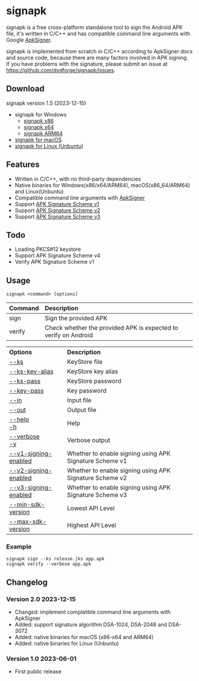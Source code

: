 # signapk
signapk is a free cross-platform standalone tool to sign the Android APK file, it's written in C/C++ and has compatible command line arguments with Google [ApkSigner](https://developer.android.com/tools/apksigner).

signapk is implemented from scratch in C/C++ according to ApkSigner docs and source code, because there are many factors involved in APK signing. If you have problems with the signature, please submit an issue at https://github.com/dvdforge/signapk/issues.

## Download
signapk version 1.5 (2023-12-15)
- signapk for Windows
  - [signapk x86](https://download.yubsoft.com/x86/signapk.exe)
  - [signapk x64](https://download.yubsoft.com/x64/signapk.exe)
  - [signapk ARM64](https://download.yubsoft.com/arm64/signapk.exe)
- [signapk for macOS](https://download.yubsoft.com/macos/signapk)
- [signapk for Linux (Unbuntu)](https://download.yubsoft.com/ubuntu/signapk)

## Features
- Written in C/C++, with no third-party dependencies
- Native binaries for Windows(x86/x64/ARM64), macOS(x86_64/ARM64) and Linux(Unbuntu)
- Compatible command line arguments with [ApkSigner](https://developer.android.com/tools/apksigner)
- Support [APK Signature Scheme v1](https://source.android.google.cn/docs/security/features/apksigning)
- Support [APK Signature Scheme v2](https://source.android.google.cn/docs/security/features/apksigning/v2)
- Support [APK Signature Scheme v3](https://source.android.google.cn/docs/security/features/apksigning/v3)

## Todo
- Loading PKCS#12 keystore
- Support APK Signature Scheme v4
- Verify APK Signature Scheme v1

## Usage
    signapk <command> [options]
| Command  | Description                                                     |
|:---------|:----------------------------------------------------------------|
| sign     | Sign the provided APK                                           |
| verify   | Check whether the provided APK is expected to verify on Android |

<table>
<tr><th align="left">Options</th><th align="left">Description</th></tr>
<tr><td><a href="docs/--ks.md">--ks</a></td><td>KeyStore file</td></tr>
<tr><td><a href="docs/--ks-key-alias.md">--ks-key-alias</a></td><td>KeyStore key alias</td></tr>
<tr><td><a href="docs/--ks-pass.md">--ks-pass</a></td><td>KeyStore password</td></tr>
<tr><td><a href="docs/--key-pass.md">--key-pass</a></td><td>Key password</td></tr>
<tr><td><a href="docs/--in.md">--in</a></td><td>Input file</td></tr>
<tr><td><a href="docs/--out.md">--out</a></td><td>Output file</td></tr>
<tr><td><a href="docs/--help.md">--help</a><br><a href="-h.md">-h</a></td><td>Help</td></tr>
<tr><td><a href="docs/--verbose.md">--verbose</a><br><a href="-v.md">-v</a></td><td>Verbose output</td></tr>
<tr><td><a href="docs/--v1-signing-enabled.md">--v1-signing-enabled</a></td><td>Whether to enable signing using APK Signature Scheme v1</td></tr>
<tr><td><a href="docs/--v2-signing-enabled.md">--v2-signing-enabled</a></td><td>Whether to enable signing using APK Signature Scheme v2</td></tr>
<tr><td><a href="docs/--v3-signing-enabled.md">--v3-signing-enabled</a></td><td>Whether to enable signing using APK Signature Scheme v3</td></tr>
<tr><td><a href="docs/--min-sdk-version.md">--min-sdk-version</a></td><td>Lowest API Level</td></tr>
<tr><td><a href="docs/--max-sdk-version.md">--max-sdk-version</a></td><td>Highest API Level</td></tr>
</table>

### Example
	signapk sign --ks release.jks app.apk
	signapk verify --verbose app.apk

## Changelog
### Version 2.0 2023-12-15
- Changed: implement complatible command line arguments with ApkSigner
- Added: support signature algorithm DSA-1024, DSA-2048 and DSA-3072
- Added: native binaries for macOS (x86-x64 and ARM64)
- Added: native binaries for Linux (Unbuntu)

### Version 1.0 2023-06-01
- First public release
